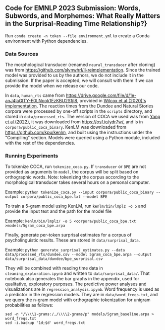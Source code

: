 ## Code for EMNLP 2023 Submission: Words, Subwords, and Morphemes: What Really Matters in the Surprisal-Reading Time Relationship?}

Run `conda create -n token --file environment.yml` to create a Conda environment with Python dependencies.

### Data Sources
The morphological transducer (renamed `neural_transducer` after cloning) was from https://github.com/slvnwhrl/il-reimplementation. Since the trained model was provided to us by the authors, we do not include it in the submission. If the paper is accepted, we will consult with them if we can provide the model when we release our code.

In `data`, `human_rts` came from  https://drive.google.com/file/d/1e-anJ4laGlTY-E0LNook1EzKBU2S1jI8, provided in [Wilcox et al (2020)'s implementation](https://github.com/wilcoxeg/neural-networks-read-times/tree/master).
The reaction times from the Dundee and Natural Stories corpora were processed by one-off scripts in the `scripts` directory, and stored in `data/processed_rts`.
The version of COCA we used was from [Yang et al (2022)](https://www.frontiersin.org/articles/10.3389/frai.2022.731615/full), it was downloaded from https://osf.io/ydr7w/, and is in `corpora/public_coca_binary`.
KenLM was downloaded from https://github.com/kpu/kenlm, and built using the instructions under the "Compiling" section. Models were queried using a Python module, included with the rest of the dependencies.

### Running Experiments

To tokenize COCA, run `tokenize_coca.py`. If `transducer` or `BPE` are not provided as arguments to `model`, the corpus will be split based on orthographic words. Note: tokenizing the corpus according to the morphological transducer takes several hours on a personal computer.

Example:
`python tokenize_coca.py --input corpora/public_coca_binary --output corpora/public_coca_bpe.txt --model BPE`

To train a 5-gram model using KenLM, run `kenlm/bin/lmplz -o 5` and provide the input text and the path for the model file

Example:
`kenlm/bin/lmplz/ -o 5 <corpora/public_coca_bpe.txt >models/5gram_coca_bpe.arpa`

Finally, generate per-token surprisal estimates for a corpus of psycholinguistic results. These are stored in `data/surprisal_data`.

Example:
`python generate_surprisal_estimates.py --data data/processed_rts/dundee.csv --model 5gram_coca_bpe.arpa --output data/surprisal_data/dundee/bpe_surprisal.csv`

They will be combined with reading time data in `cleaning_exploration.ipynb` and written to `data/surprisal_data/`. That notebook also generates the bar graphs in the appendix, used for qualitative, exploratory purposes.
The predictive power analyses and visualizations are in `regression_analysis.ipynb`. Word frequency is used as a predictor in the regression models. They are in `data/word_freqs.txt`, and we query the n-gram model with orthographic tokenization for unigram probabilities as follows:

```
sed -n "/\\\\1-grams:/,/\\\\2-grams/p" models/5gram_baseline.arpa > word_freqs.txt
sed -i.backup '1d;$d' word_freqs.txt
```
